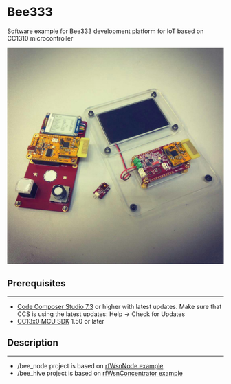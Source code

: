 # Bee333
Software example for Bee333 development platform for IoT based on CC1310 microcontroller

![Bee333](bee.jpg)

## Prerequisites
-----------
  * [Code Composer Studio 7.3](http://www.ti.com/tool/CCSTUDIO) or higher with latest updates. Make sure that CCS is using the   latest updates: Help → Check for Updates
  * [CC13x0 MCU SDK](http://www.ti.com/tool/SIMPLELINK-CC13X0-SDK) 1.50 or later
  
## Description
-----------
  * /bee_node project is based on [rfWsnNode example](http://dev.ti.com/tirex/#/?link=Software%2FSimpleLink%20CC13x0%20SDK%2FExamples%2FDevelopment%20Tools%2FCC1310%20LaunchPad%2FEasyLink%2FrfWsnNode%2FTI-RTOS%2FCCS%20Compiler%2FrfWsnNode)
  * /bee_hive project is based on [rfWsnConcentrator example](http://dev.ti.com/tirex/#/?link=Software%2FSimpleLink%20CC13x0%20SDK%2FExamples%2FDevelopment%20Tools%2FCC1310%20LaunchPad%2FEasyLink%2FrfWsnConcentrator%2FTI-RTOS%2FCCS%20Compiler%2FrfWsnConcentrator)
